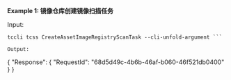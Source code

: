 **Example 1: 镜像仓库创建镜像扫描任务**



Input: 

```
tccli tcss CreateAssetImageRegistryScanTask --cli-unfold-argument ```

Output: 
```
{
    "Response": {
        "RequestId": "68d5d49c-4b6b-46af-b060-46f521db0400"
    }
}
```

